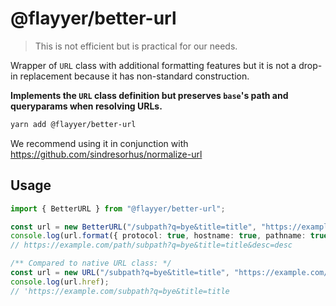 # @flayyer/better-url

> This is not efficient but is practical for our needs.

Wrapper of `URL` class with additional formatting features but it is not a drop-in replacement because it has non-standard construction.

**Implements the `URL` class definition but preserves `base`'s path and queryparams when resolving URLs.**

```sh
yarn add @flayyer/better-url
```

We recommend using it in conjunction with https://github.com/sindresorhus/normalize-url

## Usage

```ts
import { BetterURL } from "@flayyer/better-url";

const url = new BetterURL("/subpath?q=bye&title=title", "https://example.com/path?q=hello&desc=desc");
console.log(url.format({ protocol: true, hostname: true, pathname: true, search: true }));
// https://example.com/path/subpath?q=bye&title=title&desc=desc

/** Compared to native URL class: */
const url = new URL("/subpath?q=bye&title=title", "https://example.com/path?q=hello&desc=desc");
console.log(url.href);
// 'https://example.com/subpath?q=bye&title=title
```
